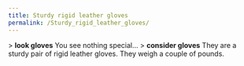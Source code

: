 ```yaml
---
title: Sturdy rigid leather gloves
permalink: /Sturdy_rigid_leather_gloves/
---
```


\> **look gloves**
You see nothing special...
\> **consider gloves**
They are a sturdy pair of rigid leather gloves.
They weigh a couple of pounds.
